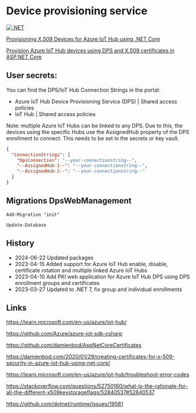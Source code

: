 # Device provisioning service

[![.NET](https://github.com/damienbod/AzureIoTHubDps/actions/workflows/dotnet.yml/badge.svg)](https://github.com/damienbod/AzureIoTHubDps/actions/workflows/dotnet.yml)

[Provisioning X.509 Devices for Azure IoT Hub using .NET Core](https://damienbod.com/2020/02/20/provisioning-x-509-devices-for-azure-iot-hub-using-net-core/)

[Provision Azure IoT Hub devices using DPS and X.509 certificates in ASP.NET Core](https://damienbod.com/2023/04/17/provision-azure-iot-hub-devices-using-dps-and-x-509-certificates-in-asp-net-core/)

## User secrets:

You can find the DPS/IoT Hub Connection Strings in the portal:
- Azure IoT Hub Device Provisioning Service (DPS) | Shared access policies
- IoT Hub | Shared access policies

Note: multiple Azure IoT Hubs can be linked to any DPS. Due to this, the devices using the specific Hubs use the AssignedHub property of the DPS enrollment to connect. This needs to be set in the secrets or key vault.

```json
{
  "ConnectionStrings": {
    "DpsConnection": "--your-connectionstring--",
    "--AssignedHub-1--": "--your-connectionstring--",
    "--AssignedHub-2--": "--your-connectionstring--"
  }
}
```

## Migrations DpsWebManagement

```
Add-Migration "init"

Update-Database
```

## History

- 2024-06-22 Updated packages
- 2023-04-15 Added support for Azure IoT Hub enable, disable, certificate rotation and multiple linked Azure IoT Hubs
- 2023-04-10 Add PKI web application for Azure IoT Hub DPS using DPS enrollment groups and certificates
- 2023-03-27 Updated to .NET 7, fix group and individual enrollments

## Links

https://learn.microsoft.com/en-us/azure/iot-hub/

https://github.com/Azure/azure-iot-sdk-csharp

https://github.com/damienbod/AspNetCoreCertificates

https://damienbod.com/2020/01/29/creating-certificates-for-x-509-security-in-azure-iot-hub-using-net-core/

https://learn.microsoft.com/en-us/azure/iot-hub/troubleshoot-error-codes

https://stackoverflow.com/questions/52750160/what-is-the-rationale-for-all-the-different-x509keystorageflags/52840537#52840537

https://github.com/dotnet/runtime/issues/19581
